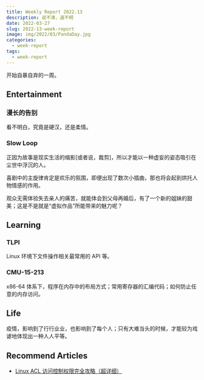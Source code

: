 ```yaml
---
title: Weekly Report 2022.13
description: 说不清，道不明
date: 2022-03-27
slug: 2022-13-week-report
image: img/2022/03/PandaDay.jpg
categories:
  - week-report
tags:
  - week-report
---
```


开始自暴自弃的一周。

## Entertainment

### 漫长的告别

看不明白，究竟是硬汉，还是柔情。

### Slow Loop

正因为故事是现实生活的缩影[或者说，裁剪]，所以才能以一种虚妄的姿态吸引在尘世中浮沉的人。

喜剧中的主旋律肯定是欢乐的氛围，即便出现了数次小插曲，那也将会起到烘托人物情感的作用。

观众无需体验失去亲人的痛苦，就能体会到父母再婚后，有了一个新的姐妹的甜美；这是不是就是“虚拟作品”所能带来的魅力呢？

## Learning

### TLPI

Linux 环境下文件操作相关最常用的 API 等。

### CMU-15-213

x86-64 体系下，程序在内存中的布局方式；常用寄存器的汇编代码；如何防止任意的内存访问。

## Life

疫情，影响到了行行业业，也影响到了每个人；只有大难当头的时候，才能较为戏谑地体现出一种人人平等。

## Recommend Articles

- [Linux ACL 访问控制权限完全攻略（超详细）](http://c.biancheng.net/view/863.html)
